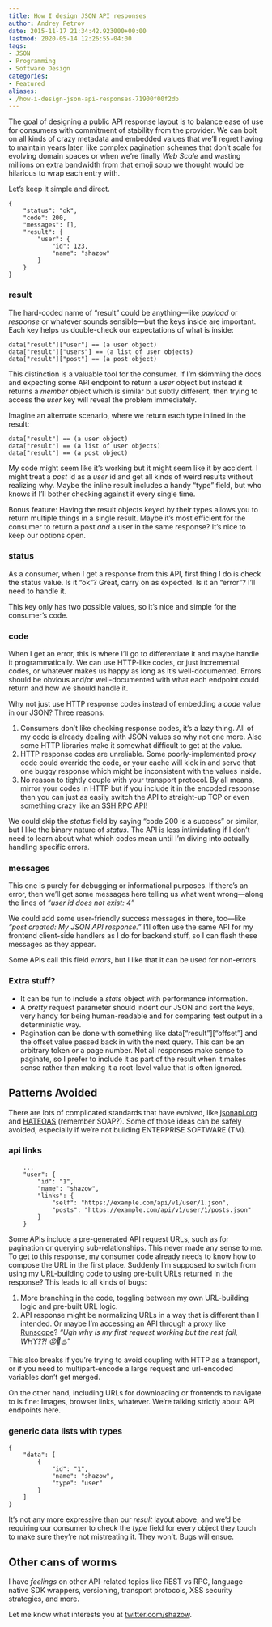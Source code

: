 ```yaml
---
title: How I design JSON API responses
author: Andrey Petrov
date: 2015-11-17 21:34:42.923000+00:00
lastmod: 2020-05-14 12:26:55-04:00
tags:
- JSON
- Programming
- Software Design
categories:
- Featured
aliases:
- /how-i-design-json-api-responses-71900f00f2db
---
```

The goal of designing a public API response layout is to balance ease of use for consumers with commitment of stability from the provider. We can bolt on all kinds of crazy metadata and embedded values that we’ll regret having to maintain years later, like complex pagination schemes that don’t scale for evolving domain spaces or when we’re finally _Web Scale_ and wasting millions on extra bandwidth from that emoji soup we thought would be hilarious to wrap each entry with.

Let’s keep it simple and direct.

```
{
    "status": "ok",
    "code": 200,
    "messages": [],
    "result": {
        "user": {
            "id": 123,
            "name": "shazow"
        }
    }
}
```


### result

The hard-coded name of “result” could be anything—like _payload_ or _response_ or whatever sounds sensible—but the keys inside are important. Each key helps us double-check our expectations of what is inside:

```
data["result"]["user"] == (a user object)
data["result"]["users"] == (a list of user objects)
data["result"]["post"] == (a post object)
```


This distinction is a valuable tool for the consumer. If I’m skimming the docs and expecting some API endpoint to return a _user_ object but instead it returns a _member_ object which is similar but subtly different, then trying to access the _user_ key will reveal the problem immediately.

Imagine an alternate scenario, where we return each type inlined in the result:

```
data["result"] == (a user object)
data["result"] == (a list of user objects)
data["result"] == (a post object)
```


My code might seem like it’s working but it might seem like it by accident. I might treat a _post_ id as a _user_ id and get all kinds of weird results without realizing why. Maybe the inline result includes a handy “type” field, but who knows if I’ll bother checking against it every single time.

Bonus feature: Having the result objects keyed by their types allows you to return multiple things in a single result. Maybe it’s most efficient for the consumer to return a post _and_ a user in the same response? It’s nice to keep our options open.

### status

As a consumer, when I get a response from this API, first thing I do is check the status value. Is it “ok”? Great, carry on as expected. Is it an “error”? I’ll need to handle it.

This key only has two possible values, so it’s nice and simple for the consumer’s code.

### code

When I get an error, this is where I’ll go to differentiate it and maybe handle it programmatically. We can use HTTP-like codes, or just incremental codes, or whatever makes us happy as long as it’s well-documented. Errors should be obvious and/or well-documented with what each endpoint could return and how we should handle it.

Why not just use HTTP response codes instead of embedding a _code_ value in our JSON? Three reasons:

1.  Consumers don’t like checking response codes, it’s a lazy thing. All of my code is already dealing with JSON values so why not one more. Also some HTTP libraries make it somewhat difficult to get at the value.
2.  HTTP response codes are unreliable. Some poorly-implemented proxy code could override the code, or your cache will kick in and serve that one buggy response which might be inconsistent with the values inside.
3.  No reason to tightly couple with your transport protocol. By all means, mirror your codes in HTTP but if you include it in the encoded response then you can just as easily switch the API to straight-up TCP or even something crazy like [an SSH RPC API](https://medium.com/@shazow/ssh-how-does-it-even-9e43586e4ffc)!

We could skip the _status_ field by saying “code 200 is a success” or similar, but I like the binary nature of _status._ The API is less intimidating if I don’t need to learn about what which codes mean until I’m diving into actually handling specific errors.

### messages

This one is purely for debugging or informational purposes. If there’s an error, then we’ll get some messages here telling us what went wrong—along the lines of _“user id does not exist: 4”_

We could add some user-friendly success messages in there, too—like _“post created: My JSON API response.”_ I’ll often use the same API for my frontend client-side handlers as I do for backend stuff, so I can flash these messages as they appear.

Some APIs call this field _errors_, but I like that it can be used for non-errors.

### Extra stuff?

*   It can be fun to include a _stats_ object with performance information.
*   A _pretty_ request parameter should indent our JSON and sort the keys, very handy for being human-readable and for comparing test output in a deterministic way.
*   Pagination can be done with something like data[“result”][“offset”] and the offset value passed back in with the next query. This can be an arbitrary token or a page number. Not all responses make sense to paginate, so I prefer to include it as part of the result when it makes sense rather than making it a root-level value that is often ignored.

## Patterns Avoided

There are lots of complicated standards that have evolved, like [jsonapi.org](http://jsonapi.org) and [HATEOAS](https://en.wikipedia.org/wiki/HATEOAS) (remember SOAP?). Some of those ideas can be safely avoided, especially if we’re not building ENTERPRISE SOFTWARE (TM).

### api links

```
    ...
    "user": {
        "id": "1",
        "name": "shazow",
        "links": {
            "self": "https://example.com/api/v1/user/1.json",
            "posts": "https://example.com/api/v1/user/1/posts.json"
        }
    }
```


Some APIs include a pre-generated API request URLs, such as for pagination or querying sub-relationships. This never made any sense to me. To get to this response, my consumer code already needs to know how to compose the URL in the first place. Suddenly I’m supposed to switch from using my URL-building code to using pre-built URLs returned in the response? This leads to all kinds of bugs:

1.  More branching in the code, toggling between my own URL-building logic and pre-built URL logic.
2.  API response might be normalizing URLs in a way that is different than I intended. Or maybe I’m accessing an API through a proxy like [Runscope](https://www.runscope.com)? _“Ugh why is my first request working but the rest fail, WHY??! 😡🐚♨️”_

This also breaks if you’re trying to avoid coupling with HTTP as a transport, or if you need to multipart-encode a large request and url-encoded variables don’t get merged.

On the other hand, including URLs for downloading or frontends to navigate to is fine: Images, browser links, whatever. We’re talking strictly about API endpoints here.

### generic data lists with types

```
{
    "data": [
        {
            "id": "1",
            "name": "shazow",
            "type": "user"
        }
    ]
}
```


It’s not any more expressive than our _result_ layout above, and we’d be requiring our consumer to check the _type_ field for every object they touch to make sure they’re not mistreating it. They won’t. Bugs will ensue.

## Other cans of worms

I have _feelings_ on other API-related topics like REST vs RPC, language-native SDK wrappers, versioning, transport protocols, XSS security strategies, and more.

Let me know what interests you at [twitter.com/shazow](https://twitter.com/shazow).
